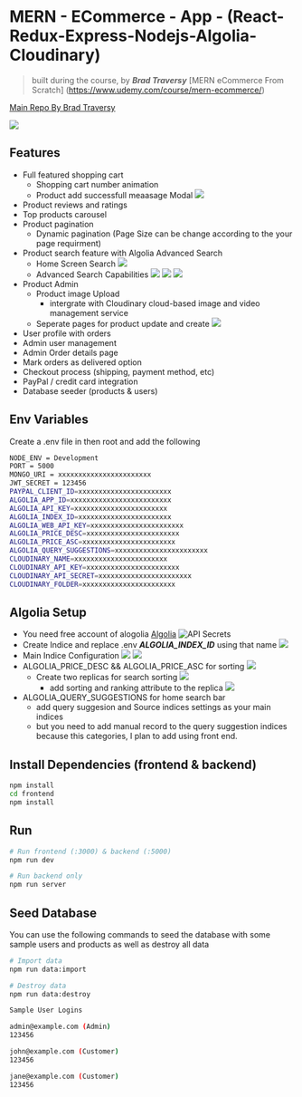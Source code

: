 # MERN - ECommerce - App - (React-Redux-Express-Nodejs-Algolia-Cloudinary)

<!-- blockquote -->

> built during the course, by **_Brad Traversy_** [MERN eCommerce From Scratch]
> (https://www.udemy.com/course/mern-ecommerce/)

[Main Repo By Brad Traversy](https://github.com/bradtraversy/proshop_mern)

![](https://github.com/cerebro96/MERN-ECommerce-App---React-Redux-Express-Nodejs-Algolia-Cloudinary/blob/master/uploads/screenshot_home.PNG?raw=true)

## Features

- Full featured shopping cart
  - Shopping cart number animation
  - Product add successfull meaasage Modal
    ![](https://github.com/cerebro96/MERN-ECommerce-App---React-Redux-Express-Nodejs-Algolia-Cloudinary/blob/master/uploads/screenshotModal_productADD.PNG?raw=true)
- Product reviews and ratings
- Top products carousel
- Product pagination
  - Dynamic pagination (Page Size can be change according to the your page requirment)
- Product search feature with Algolia Advanced Search
  - Home Screen Search
    ![](https://github.com/cerebro96/MERN-ECommerce-App---React-Redux-Express-Nodejs-Algolia-Cloudinary/blob/master/uploads/search_home.png?raw=true)
  - Advanced Search Capabilities
    ![](https://github.com/cerebro96/MERN-ECommerce-App---React-Redux-Express-Nodejs-Algolia-Cloudinary/blob/master/uploads/search_algo_exam_1.png?raw=true)
    ![](https://github.com/cerebro96/MERN-ECommerce-App---React-Redux-Express-Nodejs-Algolia-Cloudinary/blob/master/uploads/search_algo_exam_2.png?raw=true)
    ![](https://github.com/cerebro96/MERN-ECommerce-App---React-Redux-Express-Nodejs-Algolia-Cloudinary/blob/master/uploads/search_algo_exam_3.png?raw=true)
- Product Admin
  - Product image Upload
    - intergrate with Cloudinary cloud-based image and video management service
  - Seperate pages for product update and create
    ![](https://github.com/cerebro96/MERN-ECommerce-App---React-Redux-Express-Nodejs-Algolia-Cloudinary/blob/master/uploads/productupdate.PNG?raw=true)
- User profile with orders
- Admin user management
- Admin Order details page
- Mark orders as delivered option
- Checkout process (shipping, payment method, etc)
- PayPal / credit card integration
- Database seeder (products & users)

## Env Variables

Create a .env file in then root and add the following

```bash
NODE_ENV = Development
PORT = 5000
MONGO_URI = xxxxxxxxxxxxxxxxxxxxxxx
JWT_SECRET = 123456
PAYPAL_CLIENT_ID=xxxxxxxxxxxxxxxxxxxxxxx
ALGOLIA_APP_ID=xxxxxxxxxxxxxxxxxxxxxxxxx
ALGOLIA_API_KEY=xxxxxxxxxxxxxxxxxxxxxxx
ALGOLIA_INDEX_ID=xxxxxxxxxxxxxxxxxxxxxxx
ALGOLIA_WEB_API_KEY=xxxxxxxxxxxxxxxxxxxxxxx
ALGOLIA_PRICE_DESC=xxxxxxxxxxxxxxxxxxxxxxx
ALGOLIA_PRICE_ASC=xxxxxxxxxxxxxxxxxxxxxxx
ALGOLIA_QUERY_SUGGESTIONS=xxxxxxxxxxxxxxxxxxxxxxx
CLOUDINARY_NAME=xxxxxxxxxxxxxxxxxxxxxxx
CLOUDINARY_API_KEY=xxxxxxxxxxxxxxxxxxxxxxx
CLOUDINARY_API_SECRET=xxxxxxxxxxxxxxxxxxxxxxx
CLOUDINARY_FOLDER=xxxxxxxxxxxxxxxxxxxxxxx
```

## Algolia Setup

- You need free account of alogolia [Algolia](https://www.algolia.com/)
  ![API Secrets](https://github.com/cerebro96/MERN-ECommerce-App---React-Redux-Express-Nodejs-Algolia-Cloudinary/blob/master/uploads/algolia_api.png?raw=true)
- Create Indice and replace .env **_ALGOLIA_INDEX_ID_** using that name
  ![](https://github.com/cerebro96/MERN-ECommerce-App---React-Redux-Express-Nodejs-Algolia-Cloudinary/blob/master/uploads/algolia_main_indice.PNG?raw=true)
- Main Indice Configuration
  ![](https://github.com/cerebro96/MERN-ECommerce-App---React-Redux-Express-Nodejs-Algolia-Cloudinary/blob/master/uploads/conf1.PNG?raw=true)
  ![](https://github.com/cerebro96/MERN-ECommerce-App---React-Redux-Express-Nodejs-Algolia-Cloudinary/blob/master/uploads/conf2.PNG?raw=true)
- ALGOLIA_PRICE_DESC && ALGOLIA_PRICE_ASC for sorting
  ![](https://github.com/cerebro96/MERN-ECommerce-App---React-Redux-Express-Nodejs-Algolia-Cloudinary/blob/master/uploads/conf4.png?raw=true)
  - Create two replicas for search sorting
    ![](https://github.com/cerebro96/MERN-ECommerce-App---React-Redux-Express-Nodejs-Algolia-Cloudinary/blob/master/uploads/conf3.PNG?raw=true)
    - add sorting and ranking attribute to the replica
      ![](https://github.com/cerebro96/MERN-ECommerce-App---React-Redux-Express-Nodejs-Algolia-Cloudinary/blob/master/uploads/conf5.PNG?raw=true)
- ALGOLIA_QUERY_SUGGESTIONS for home search bar
  - add query suggesion and Source indices settings as your main indices
  - but you need to add manual record to the query suggestion indices because this categories, I plan to add using front end.

## Install Dependencies (frontend & backend)

```bash
npm install
cd frontend
npm install
```

## Run

```bash
# Run frontend (:3000) & backend (:5000)
npm run dev

# Run backend only
npm run server
```

## Seed Database

You can use the following commands to seed the database with some sample users and products as well as destroy all data

```bash
# Import data
npm run data:import

# Destroy data
npm run data:destroy
```

```bash
Sample User Logins

admin@example.com (Admin)
123456

john@example.com (Customer)
123456

jane@example.com (Customer)
123456
```

